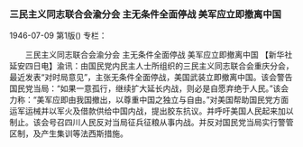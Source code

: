 ### 三民主义同志联合会渝分会  主无条件全面停战  美军应立即撤离中国

1946-07-09
第1版()
专栏：

　　三民主义同志联合会渝分会
    主无条件全面停战
    美军应立即撤离中国
    【新华社延安四日电】渝讯：由国民党内民主人士所组织的三民主义同志联合会重庆分会，最近发表“对时局意见”，主张无条件全面停战，美国武装立即撤离中国。该会警告国民党当局：“如果一意孤行，继续扩大延长内战，则必是自愿弃绝于人民。”该会力称：“美军应即由我国撤出，以尊重中国之独立与自由。”对美国帮助国民党方面运军运械并以军火及借款供给中国内战，提出胶东抗议。并呼吁美国人民起来加以制止。该会号召四川人民反对当局征兵征粮从事内战。并反对国民党当局实行警管区制，及产生集训等法西斯措施。
